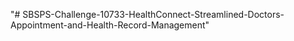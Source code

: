 "# SBSPS-Challenge-10733-HealthConnect-Streamlined-Doctors-Appointment-and-Health-Record-Management" 
